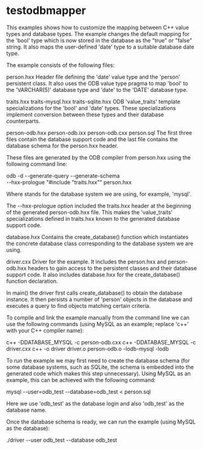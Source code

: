 # testodbmapper

This examples shows how to customize the mapping between C++ value types
and database types. The example changes the default mapping for the 'bool'
type which is now stored in the database as the "true" or "false" string.
It also maps the user-defined 'date' type to a suitable database date type.

The example consists of the following files:

person.hxx
  Header file defining the 'date' value type and the 'person' persistent
  class. It also uses the ODB value type pragma to map 'bool' to the
  'VARCHAR(5)' database type and 'date' to the 'DATE' database type.

traits.hxx
traits-mysql.hxx
traits-sqlite.hxx
  ODB 'value_traits' template specializations for the 'bool' and 'date'
  types. These specializations implement conversion between these types
  and their database counterparts.

person-odb.hxx
person-odb.ixx
person-odb.cxx
person.sql
  The first three files contain the database support code and the last file
  contains the database schema for the person.hxx header.

  These files are generated by the ODB compiler from person.hxx using the
  following command line:

  odb -d <database> --generate-query --generate-schema \
  --hxx-prologue "#include \"traits.hxx\"" person.hxx

  Where <database> stands for the database system we are using, for example,
  'mysql'.

  The --hxx-prologue option included the traits.hxx header at the beginning
  of the generated person-odb.hxx file. This makes the 'value_traits'
  specializations defined in traits.hxx known to the generated database
  support code.

database.hxx
  Contains the create_database() function which instantiates the concrete
  database class corresponding to the database system we are using.

driver.cxx
  Driver for the example. It includes the person.hxx and person-odb.hxx
  headers to gain access to the persistent classes and their database support
  code. It also includes database.hxx for the create_database() function
  declaration.

  In main() the driver first calls create_database() to obtain the database
  instance. It then persists a number of 'person' objects in the database
  and executes a query to find objects matching certain criteria.

To compile and link the example manually from the command line we can use
the following commands (using  MySQL as an example; replace 'c++' with your
C++ compiler name):

c++ -DDATABASE_MYSQL -c person-odb.cxx
c++ -DDATABASE_MYSQL -c driver.cxx
c++ -o driver driver.o person-odb.o -lodb-mysql -lodb

To run the example we may first need to create the database schema (for some
database systems, such as SQLite, the schema is embedded into the generated
code which makes this step unnecessary). Using MySQL as an example, this
can be achieved with the following command:

mysql --user=odb_test --database=odb_test < person.sql

Here we use 'odb_test' as the database login and also 'odb_test' as the
database name.

Once the database schema is ready, we can run the example (using MySQL as
the database):

./driver --user odb_test --database odb_test
